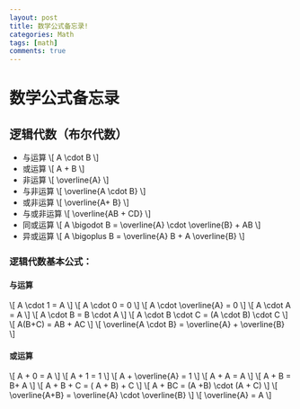 ```yaml
---
layout: post
title: 数学公式备忘录!
categories: Math
tags: [math]
comments: true
---
```


# 数学公式备忘录
<!--more-->

## 逻辑代数（布尔代数）
- 与运算  \\[  A \cdot B  \\]
- 或运算 \\[  A + B  \\]
- 非运算 \\[  \overline{A}  \\]
- 与非运算 \\[  \overline{A \cdot B}  \\]
- 或非运算 \\[  \overline{A+ B}  \\]
- 与或非运算 \\[  \overline{AB + CD}  \\]
- 同或运算 \\[  A \bigodot B = \overline{A} \cdot  \overline{B} + AB  \\]
- 异或运算 \\[  A \bigoplus B = \overline{A} B + A \overline{B}  \\]

### 逻辑代数基本公式：

#### 与运算
\\[  A \cdot 1 = A \\]
\\[  A \cdot 0 = 0  \\]
\\[  A \cdot \overline{A} = 0  \\]
\\[  A \cdot A = A  \\]
\\[  A \cdot B = B \cdot A  \\]
\\[  A \cdot B \cdot C = (A \cdot B) \cdot C  \\]
\\[  A(B+C) = AB + AC  \\]
\\[  \overline{A \cdot B} = \overline{A} + \overline{B}  \\]

#### 或运算
\\[  A + 0 = A  \\]
\\[  A + 1 = 1  \\]
\\[  A + \overline{A} = 1  \\]
\\[  A + A = A  \\]
\\[  A + B = B+ A  \\]
\\[  A + B + C = ( A + B) + C  \\]
\\[  A + BC = (A +B) \cdot (A + C)  \\]
\\[  \overline{A+B} = \overline{A} \cdot \overline{B}  \\]
\\[  \overline{A} = A  \\]
